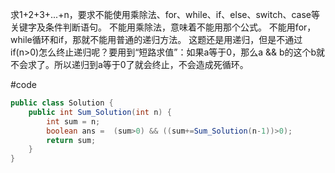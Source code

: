 求1+2+3+...+n，要求不能使用乘除法、for、while、if、else、switch、case等关键字及条件判断语句。
不能用乘除法，意味着不能用那个公式。
不能用for，while循环和if，那就不能用普通的递归方法。
这题还是用递归，但是不通过if(n>0)怎么终止递归呢？要用到“短路求值”：如果a等于0，那么a && b的这个b就不会求了。所以递归到a等于0了就会终止，不会造成死循环。


#code
```java
public class Solution {
    public int Sum_Solution(int n) {
        int sum = n;
        boolean ans =  (sum>0) && ((sum+=Sum_Solution(n-1))>0);
        return sum;
    }
}
```